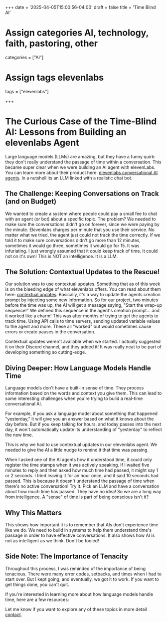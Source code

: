 +++
date = '2025-04-05T15:00:56-04:00'
draft = false
title = 'Time Blind AI'

# Assign categories AI, technology, faith, pastoring, other
categories = ["AI"]
# Assign tags elevenlabs
tags = ["elevenlabs"]

+++

# The Curious Case of the Time-Blind AI: Lessons from Building an elevenlabs Agent

Large language models (LLMs) are amazing, but they have a funny quirk: they don't really understand the passage of time within a conversation. This became super clear when we were building an AI agent with elevenLabs. You can learn more about their product here: [elevenlabs conversational AI agents](https://elevenlabs.io/conversational-ai). In a nutshell its an LLM linked with a realistic chat bot.

## The Challenge: Keeping Conversations on Track (and on Budget)

We wanted to create a system where people could pay a small fee to chat with an agent (or bot) about a specific topic. The problem? We needed to make sure the conversations didn't go on forever, since we were paying by the minute. Elevenlabs charges per minute that you use their service. No matter what we tried, the agent just could not track the time correctly. If we told it to make sure conversations didn't go more than 12 minutes, sometimes it would go three, sometimes it would go for 15. It was infuriating. I just wrongly assumed that it could keep track of time. It could not on it's own! This is NOT an intelligence. It is a LLM.

## The Solution: Contextual Updates to the Rescue!

Our solution was to use contextual updates. Something that as of this week is on the bleeding edge of what elevenlabs offers. You can read about them here: [contextual updates](https://elevenlabs.io/docs/conversational-ai/customization/events/client-to-server-events#contextual-updates). Basically, it's a way to update the agents creation prompt by injecting some new information. So for our project, two minutes before the time was up, the AI will get a message saying, "Start the wrap-up sequence!" We defined this sequence in the agent's creation prompt... and it worked like a charm! This was after months of trying to get the agents to track time. Using API calls to time servers, sending updated variable values to the agent and more. These all "worked" but would sometimes cause errors or create pauses in the conversation.

Contextual updates weren't available when we started. I actually suggested it on their Discord channel, and they added it! It was really neat to be part of developing something so cutting-edge.

## Diving Deeper: How Language Models Handle Time

Language models don't have a built-in sense of time. They process information based on the words and context you give them. This can lead to some interesting challenges when you're trying to build a real-time conversational AI. 

For example, if you ask a language model about something that happened "yesterday," it will give you an answer based on what it knows about the day before. But if you keep talking for hours, and today passes into the next day, it won't automatically update its understanding of "yesterday" to reflect the new time. 

This is why we had to use contextual updates in our elevenlabs agent. We needed to give the AI a little nudge to remind it that time was passing.

When I asked one of the AI agents how it understood time, it could only register the time stamps when it was actively speaking. If I waited five minutes to reply and then asked how much time had passed, it might say 1 or 2 seconds. I tried leaving it for an hour once, and it said 10 seconds had passed. This is because it doesn't understand the passage of time when there's no active conversation! Try it. Pick an LLM and have a conversation about how much time has passed. They have no idea! So we are a long way from intelligence. A "sense" of time is part of being conscious isn't it?

## Why This Matters

This shows how important it is to remember that AIs don't experience time like we do. We need to build in systems to help them understand time's passage in order to have effective conversations. It also shows how AI is not as intelligent as we think. Don't be fooled!

## Side Note: The Importance of Tenacity

Throughout this process, I was reminded of the importance of being tenacious. There were many error codes, setbacks, and times when I had to start over. But I kept going, and eventually, we got it to work. If you want to get things done, you can't quit.

If you're interested in learning more about how language models handle time, here are a few resources:

Let me know if you want to explore any of these topics in more detail [contact](/contact/).